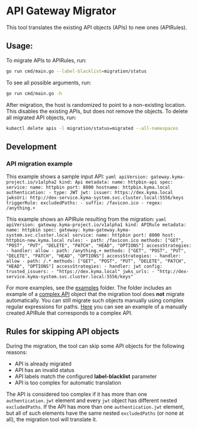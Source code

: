 # API Gateway Migrator

This tool translates the existing API objects (APIs) to new ones (APIRules).

## Usage:
To migrate APIs to APIRules, run:
```bash
go run cmd/main.go --label-blacklist=migration/status
```

To see all possible arguments, run:
```bash
go run cmd/main.go -h
```

After migration, the host is randomized to point to a non-existing location. This disables the existing APIs, but does not remove the objects. To delete all migrated API objects, run:
```bash
kubectl delete apis -l migration/status=migrated --all-namespaces
```

## Development
### API migration example


This example shows a sample input API:
    ```yaml
    apiVersion: gateway.kyma-project.io/v1alpha2
    kind: Api
    metadata:
        name: httpbin-api
    spec:
        service:
          name: httpbin
          port: 8000
        hostname: httpbin.kyma.local
        authentication:
        - type: JWT
          jwt:
            issuer: https://dex.kyma.local
            jwksUri: http://dex-service.kyma-system.svc.cluster.local:5556/keys
            triggerRule:
              excludedPaths:
              - suffix: /favicon.ico
              - regex: /anything.+
    ```

This example shows an APIRule resulting from the migration:
    ```yaml
    apiVersion: gateway.kyma-project.io/v1alpha1
    kind: APIRule
    metadata:
      name: httpbin
    spec:
      gateway: kyma-gateway.kyma-system.svc.cluster.local
      service:
        name: httpbin
        port: 8000
        host: httpbin-new.kyma.local
      rules:
        - path: /favicon.ico
          methods: ["GET", "POST", "PUT", "DELETE", "PATCH", "HEAD", "OPTIONS"]
          accessStrategies:
            - handler: allow
        - path: /anything.+
          methods: ["GET", "POST", "PUT", "DELETE", "PATCH", "HEAD", "OPTIONS"]
          accessStrategies:
            - handler: allow
        - path: /.*
          methods: ["GET", "POST", "PUT", "DELETE", "PATCH", "HEAD", "OPTIONS"]
          accessStrategies:
            - handler: jwt
              config:
                trusted_issuers:
                  - "https://dex.kyma.local"
                jwks_urls:
                  - "http://dex-service.kyma-system.svc.cluster.local:5556/keys"
    ```

For more examples, see the [examples](`./examples/`) folder.
The folder includes an example of a [complex API](./examples/invalid.for.migration.input.yaml) object that the migration tool does **not** migrate automatically.
You can still migrate such objects manually using complex regular expressions for paths. [Here](./examples/invalid.for.migration.output.yaml) you can see an example of a manually created APIRule that corresponds to a complex API.


## Rules for skipping API objects

During the migration, the tool can skip some API objects for the following reasons:
- API is already migrated
- API has an invalid status
- API labels match the configured **label-blacklist** parameter
- API is too complex for automatic translation

The API is considered too complex if it has more than one `authentication.jwt` element and every `jwt` object has different nested `excludedPaths`.
If the API has more than one `authentication.jwt` element, but all of such elements have the same nested `excludedPaths` (or none at all), the migration tool will translate it.
